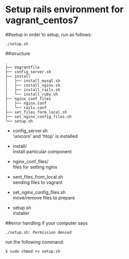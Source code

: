 # Setup rails environment for vagrant_centos7

##setup
in order to setup, run as follows:
```
./setup.sh
```

##structure
```
.
├── Vagrantfile
├── config_server.sh
├── install
│   ├── install_mysql.sh
│   ├── install_nginx.sh
│   ├── install_rails.sh
│   └── install_ruby.sh
├── nginx_conf_files
│   ├── nginx.conf
│   └── rails.conf
├── set_files_form_local.sh
├── set_nginx_config_files.sh
└── setup.sh
```

- config_server.sh  
'unicorn' and 'htop' is installed

- install/  
install particular component

- nginx_conf_files/  
files for setting nginx

- sent_files_from_local.sh  
sending files to vagrant

- set_nginx_config_files.sh  
move/remove files to prepare

- setup.sh  
installer

##error handling
if your computer says
```
./setup.sh: Permission denied
```
run the following command:
```
$ sudo chmod +x setup.sh
```
